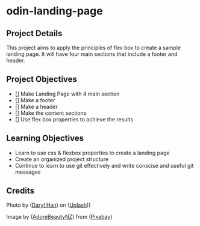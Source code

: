 # odin-landing-page

## Project Details

This project aims to apply the principles of flex box to create a sample 
landing page. It will have four main sections that include a footer
and header.

## Project Objectives

- [] Make Landing Page with 4 main section
- [] Make a footer 
- [] Make a header
- [] Make the content sections
- [] Use flex box properties to achieve the results

## Learning Objectives
- Learn to use css & flexbox properties to create a landing page
- Create an organized project structure
- Continue to learn to use git effectively and write conscise and useful git messages

## Credits
Photo by ([Daryl Han](https://unsplash.com/@darylbydesign?utm_content=creditCopyText&utm_medium=referral&utm_source=unsplash))
on ([Uplash](https://unsplash.com/photos/a-beach-with-footprints-bX_EWsTkoHA?utm_content=creditCopyText&utm_medium=referral&utm_source=unsplash)))

Image by ([AdoreBeautyNZ]("https://pixabay.com/users/adorebeautynz-14675004/?utm_source=link-attribution&utm_medium=referral&utm_campaign=image&utm_content=4713579")) from ([Pixabay]("https://pixabay.com//?utm_source=link-attribution&utm_medium=referral&utm_campaign=image&utm_content=4713579))
  
  
  
